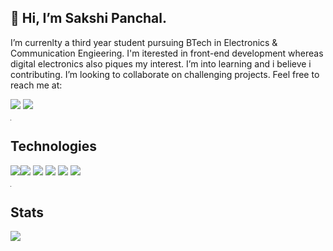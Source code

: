 <h2><b>👋 Hi, I’m Sakshi Panchal. </b></h2>
I’m currenlty a third year student pursuing BTech in Electronics & Communication Engieering. I'm iterested in front-end development whereas digital electronics also piques my interest. I’m into learning and i believe i contributing. I’m looking to collaborate on challenging projects.
Feel free to reach me at:

<a> <img src ="https://img.shields.io/badge/skshpanchal@gmail.com-D14836?style=for-the-badge&logo=gmail&logoColor=white"> </a>  <a href ="https://www.linkedin.com/in/sakshi-panchal-328b831b2"> <img src ="https://img.shields.io/badge/LinkedIn-0077B5?style=for-the-badge&logo=linkedin&logoColor=white"></a>

<hr width ="0.1">

  <h2> <b>Technologies </b></h2>
<img src="https://img.shields.io/badge/C%2B%2B-00599C?style=for-the-badge&logo=c%2B%2B&logoColor=white"><img src = "https://img.shields.io/badge/C-00599C?style=for-the-badge&logo=c&logoColor=white"> <img src = "https://img.shields.io/badge/CSS3-1572B6?style=for-the-badge&logo=css3&logoColor=white"> <img src = "https://img.shields.io/badge/HTML5-E34F26?style=for-the-badge&logo=html5&logoColor=white"> <img src = "https://img.shields.io/badge/JavaScript-323330?style=for-the-badge&logo=javascript&logoColor=F7DF1E"> <img src = "https://img.shields.io/badge/React-20232A?style=for-the-badge&logo=react&logoColor=61DAFB">

<hr width ="0.1">

  <h2><b> Stats </b></h2>
<img src="https://github-readme-stats.vercel.app/api?username=2331sakshi"/>
<!---
2331sakshi/2331sakshi is a ✨ special ✨ repository because its `README.md` (this file) appears on your GitHub profile.
You can click the Preview link to take a look at your changes.
--->
